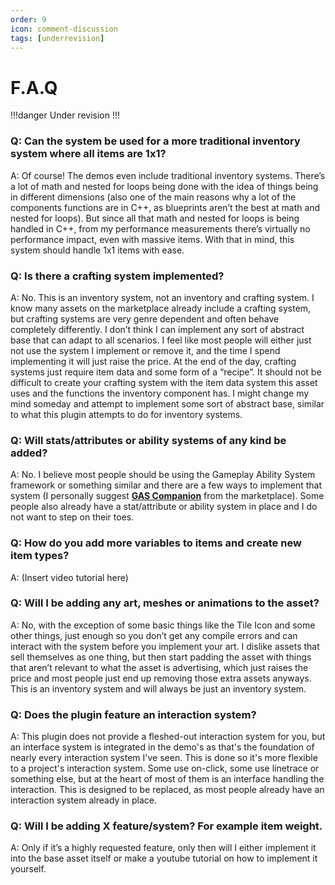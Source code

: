 ```yaml
---
order: 9
icon: comment-discussion
tags: [underrevision]
---
```


# F.A.Q

!!!danger
Under revision
!!!

### Q: Can the system be used for a more traditional inventory system where all items are 1x1?
A: Of course! The demos even include traditional inventory systems. There’s a lot of math and nested for loops being done with the idea of things being in different dimensions (also one of the main reasons why a lot of the components functions are in C++, as blueprints aren’t the best at math and nested for loops). But since all that math and nested for loops is being handled in C++, from my performance measurements there’s virtually no performance impact, even with massive items. With that in mind, this system should handle 1x1 items with ease.

### Q: Is there a crafting system implemented?
A: No. This is an inventory system, not an inventory and crafting system. I know many assets on the marketplace already include a crafting system, but crafting systems are very genre dependent and often behave completely differently. I don’t think I can implement any sort of abstract base that can adapt to all scenarios. I feel like most people will either just not use the system I implement or remove it, and the time I spend implementing it will just raise the price.
At the end of the day, crafting systems just require item data and some form of a “recipe”. It should not be difficult to create your crafting system with the item data system this asset uses and the functions the inventory component has.
I might change my mind someday and attempt to implement some sort of abstract base, similar to what this plugin attempts to do for inventory systems.

### Q: Will stats/attributes or ability systems of any kind be added?
A: No. I believe most people should be using the Gameplay Ability System framework or something similar and there are a few ways to implement that system (I personally suggest <a href="https://www.unrealengine.com/marketplace/en-US/product/gas-companion" target="_blank">**GAS Companion**</a> from the marketplace). Some people also already have a stat/attribute or ability system in place and I do not want to step on their toes.

### Q: How do you add more variables to items and create new item types?
A: (Insert video tutorial here)

### Q: Will I be adding any art, meshes or animations to the asset?
A: No, with the exception of some basic things like the Tile Icon and some other things, just enough so you don’t get any compile errors and can interact with the system before you implement your art.
I dislike assets that sell themselves as one thing, but then start padding the asset with things that aren’t relevant to what the asset is advertising, which just raises the price and most people just end up removing those extra assets anyways. This is an inventory system and will always be just an inventory system.

### Q: Does the plugin feature an interaction system?
A: This plugin does not provide a fleshed-out interaction system for you, but an interface system is integrated in the demo's as that's the foundation of nearly every interaction system I've seen. This is done so it's more flexible to a project's interaction system. Some use on-click, some use linetrace or something else, but at the heart of most of them is an interface handling the interaction. This is designed to be replaced, as most people already have an interaction system already in place.

### Q: Will I be adding X feature/system? For example item weight.
A: Only if it’s a highly requested feature, only then will I either implement it into the base asset itself or make a youtube tutorial on how to implement it yourself.
